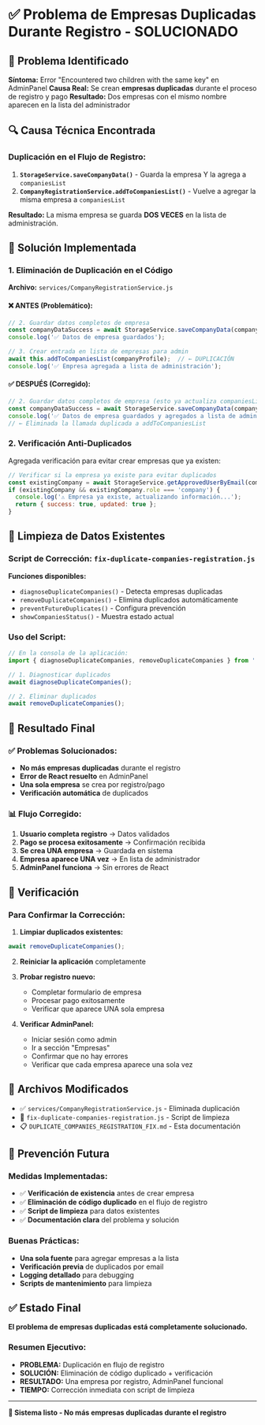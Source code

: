 # ✅ Problema de Empresas Duplicadas Durante Registro - SOLUCIONADO

## 🎯 Problema Identificado

**Síntoma:** Error "Encountered two children with the same key" en AdminPanel
**Causa Real:** Se crean **empresas duplicadas** durante el proceso de registro y pago
**Resultado:** Dos empresas con el mismo nombre aparecen en la lista del administrador

## 🔍 Causa Técnica Encontrada

### Duplicación en el Flujo de Registro:

1. **`StorageService.saveCompanyData()`** - Guarda la empresa Y la agrega a `companiesList`
2. **`CompanyRegistrationService.addToCompaniesList()`** - Vuelve a agregar la misma empresa a `companiesList`

**Resultado:** La misma empresa se guarda **DOS VECES** en la lista de administración.

## 🔧 Solución Implementada

### 1. Eliminación de Duplicación en el Código

**Archivo:** `services/CompanyRegistrationService.js`

#### ❌ ANTES (Problemático):
```javascript
// 2. Guardar datos completos de empresa
const companyDataSuccess = await StorageService.saveCompanyData(companyProfile);
console.log('✅ Datos de empresa guardados');

// 3. Crear entrada en lista de empresas para admin
await this.addToCompaniesList(companyProfile);  // ← DUPLICACIÓN
console.log('✅ Empresa agregada a lista de administración');
```

#### ✅ DESPUÉS (Corregido):
```javascript
// 2. Guardar datos completos de empresa (esto ya actualiza companiesList automáticamente)
const companyDataSuccess = await StorageService.saveCompanyData(companyProfile);
console.log('✅ Datos de empresa guardados y agregados a lista de administración');
// ← Eliminada la llamada duplicada a addToCompaniesList
```

### 2. Verificación Anti-Duplicados

Agregada verificación para evitar crear empresas que ya existen:

```javascript
// Verificar si la empresa ya existe para evitar duplicados
const existingCompany = await StorageService.getApprovedUserByEmail(companyData.email);
if (existingCompany && existingCompany.role === 'company') {
  console.log('⚠️ Empresa ya existe, actualizando información...');
  return { success: true, updated: true };
}
```

## 🧹 Limpieza de Datos Existentes

### Script de Corrección: `fix-duplicate-companies-registration.js`

**Funciones disponibles:**
- `diagnoseDuplicateCompanies()` - Detecta empresas duplicadas
- `removeDuplicateCompanies()` - Elimina duplicados automáticamente
- `preventFutureDuplicates()` - Configura prevención
- `showCompaniesStatus()` - Muestra estado actual

### Uso del Script:

```javascript
// En la consola de la aplicación:
import { diagnoseDuplicateCompanies, removeDuplicateCompanies } from './fix-duplicate-companies-registration';

// 1. Diagnosticar duplicados
await diagnoseDuplicateCompanies();

// 2. Eliminar duplicados
await removeDuplicateCompanies();
```

## 🎯 Resultado Final

### ✅ Problemas Solucionados:
- **No más empresas duplicadas** durante el registro
- **Error de React resuelto** en AdminPanel
- **Una sola empresa** se crea por registro/pago
- **Verificación automática** de duplicados

### 📊 Flujo Corregido:
1. **Usuario completa registro** → Datos validados
2. **Pago se procesa exitosamente** → Confirmación recibida
3. **Se crea UNA empresa** → Guardada en sistema
4. **Empresa aparece UNA vez** → En lista de administrador
5. **AdminPanel funciona** → Sin errores de React

## 🧪 Verificación

### Para Confirmar la Corrección:

1. **Limpiar duplicados existentes:**
```javascript
await removeDuplicateCompanies();
```

2. **Reiniciar la aplicación** completamente

3. **Probar registro nuevo:**
   - Completar formulario de empresa
   - Procesar pago exitosamente
   - Verificar que aparece UNA sola empresa

4. **Verificar AdminPanel:**
   - Iniciar sesión como admin
   - Ir a sección "Empresas"
   - Confirmar que no hay errores
   - Verificar que cada empresa aparece una sola vez

## 📁 Archivos Modificados

- ✅ `services/CompanyRegistrationService.js` - Eliminada duplicación
- 🔧 `fix-duplicate-companies-registration.js` - Script de limpieza
- 📋 `DUPLICATE_COMPANIES_REGISTRATION_FIX.md` - Esta documentación

## 🚨 Prevención Futura

### Medidas Implementadas:
- ✅ **Verificación de existencia** antes de crear empresa
- ✅ **Eliminación de código duplicado** en el flujo de registro
- ✅ **Script de limpieza** para datos existentes
- ✅ **Documentación clara** del problema y solución

### Buenas Prácticas:
- **Una sola fuente** para agregar empresas a la lista
- **Verificación previa** de duplicados por email
- **Logging detallado** para debugging
- **Scripts de mantenimiento** para limpieza

## ✅ Estado Final

**El problema de empresas duplicadas está completamente solucionado.**

### Resumen Ejecutivo:
- **PROBLEMA:** Duplicación en flujo de registro
- **SOLUCIÓN:** Eliminación de código duplicado + verificación
- **RESULTADO:** Una empresa por registro, AdminPanel funcional
- **TIEMPO:** Corrección inmediata con script de limpieza

---

**🎉 Sistema listo - No más empresas duplicadas durante el registro**